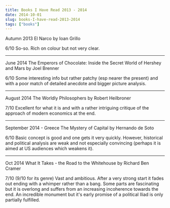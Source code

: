 ```yaml
---
title: Books I Have Read 2013 - 2014
date: 2014-10-01
slug: books-I-have-read-2013-2014
tags: ["books"]
---
```


Autumn 2013
El Narco by Ioan Grillo 

6/10
So-so. Rich on colour but not very clear.

----
June 2014
The Emperors of Chocolate: Inside the Secret World of Hershey and Mars by Joel Brenner

6/10
Some interesting info but rather patchy (esp nearer the present) and with a poor match of detailed anecdote and bigger picture analysis.

----
August 2014
The Worldly Philosophers by Robert Heilbroner

7/10
Excellent for what it is and with a rather intriguing critique of the approach of modern economics at the end.

----
September 2014 - Greece
The Mystery of Capital by Hernando de Soto

6/10
Basic concept is good and one gets it very quickly. However, historical and political analysis are weak and not especially convincing (perhaps it is aimed at US audiences which weakens it).

----
Oct 2014
What It Takes - the Road to the Whitehouse by Richard Ben Cramer

7/10 (9/10 for its genre)
Vast and ambitious. After a very strong start it fades out ending with a whimper rather than a bang. Some parts are fascinating but it is overlong and suffers from an increasing incoherence towards the end. An incredible monument but it's early promise of a political Iliad is only partially fulfilled.